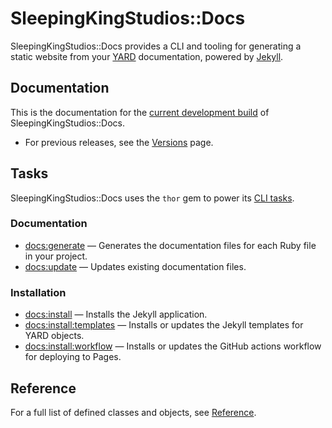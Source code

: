 ---
---

# SleepingKingStudios::Docs

SleepingKingStudios::Docs provides a CLI and tooling for generating a static website from your [YARD](https://rubydoc.info/gems/yard/file/README.md) documentation, powered by [Jekyll](https://jekyllrb.com/).

## Documentation

This is the documentation for the [current development build](https://github.com/sleepingkingstudios/sleeping_king_studios-docs) of SleepingKingStudios::Docs.

<!-- - For the most recent release, see [Version 0.1]({{site.baseurl}}/versions/0.1). -->
- For previous releases, see the [Versions]({{site.baseurl}}/versions) page.

## Tasks

SleepingKingStudios::Docs uses the `thor` gem to power its [CLI tasks]({{site.baseurl}}/tasks).

### Documentation

- [docs:generate]({{site.baseurl}}/tasks#docs-generate) &mdash; Generates the documentation files for each Ruby file in your project.
- [docs:update]({{site.baseurl}}/tasks#docs-update) &mdash; Updates existing documentation files.

### Installation

- [docs:install]({{site.baseurl}}/tasks#docs-install) &mdash; Installs the Jekyll application.
- [docs:install:templates]({{site.baseurl}}/tasks#docs-install-templates) &mdash; Installs or updates the Jekyll templates for YARD objects.
- [docs:install:workflow]({{site.baseurl}}/tasks#docs-install-workflow) &mdash; Installs or updates the GitHub actions workflow for deploying to Pages.

## Reference

For a full list of defined classes and objects, see [Reference](./reference).
